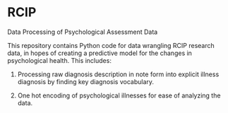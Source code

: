 # RCIP
Data Processing of Psychological Assessment Data

This repository contains Python code for data wrangling RCIP research data, in hopes of creating a predictive model for the changes in psychological health. This includes:

1. Processing raw diagnosis description in note form into explicit illness diagnosis by finding key diagnosis vocabulary. 

2. One hot encoding of psychological illnesses for ease of analyzing the data. 

